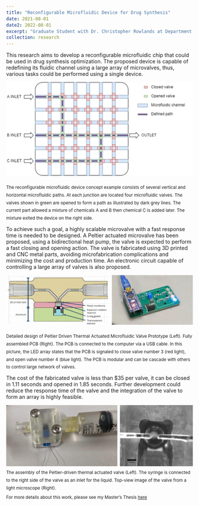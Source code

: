 ```yaml
---
title: "Reconfigurable Microfluidic Device for Drug Synthesis"
date: 2021-08-01
date2: 2022-08-01
excerpt: "Graduate Student with Dr. Christopher Rowlands at Department of Bioengineering, Imperial College London. This research focuses on developing a reconfigurable microfluidic chip for drug synthesis optimization, using a cost-effective Peltier-driven thermal-actuated microvalve system. The prototype microvalve shows promise for future development and integration into larger arrays.<br/><br/><img src='/images/research_images/3.jpg'>"
collection: research
---
```


This research aims to develop a reconfigurable microfluidic chip that could be used in drug synthesis optimization. The proposed device is capable of redefining its fluidic channel using a large array of microvalves, thus, various tasks could be performed using a single device.

<img src='/images/research_images/3_1.jpg'>

<sub> The reconfigurable microfluidic device concept example consists of several vertical and horizontal microfluidic paths. At each junction are located four microfluidic valves. The valves shown in green are opened to form a path as illustrated by dark grey lines. The current part allowed a mixture of chemicals A and B then chemical C is added later. The mixture exited the device on the right side.

To achieve such a goal, a highly scalable microvalve with a fast response time is needed to be designed. A Peltier actuated microvalve has been proposed, using a bidirectional heat pump, the valve is expected to perform a fast closing and opening action. The valve is fabricated using 3D printed and CNC metal parts, avoiding microfabrication complications and minimizing the cost and production time. An electronic circuit capable of controlling a large array of valves is also proposed. 

<img src='/images/research_images/3_2.jpg'>

<sub> Detailed design of Peltier Driven Thermal Actuated Microfluidic Valve Prototype (Left).
Fully assembled PCB (Right). The PCB is connected to the computer via a USB cable. In this picture, the LED array states that the PCB is signaled to close valve number 3 (red light), and open valve number 4 (blue light). The PCB is modular and can be cascade with others to control large network of valves.

The cost of the fabricated valve is less than $35 per valve, it can be closed in 1.11 seconds and opened in 1.85 seconds. Further development could reduce the response time of the valve and the integration of the valve to form an array is highly feasible.

<img src='/images/research_images/3_3.jpg'>
<sub> The assembly of the Peltier-driven thermal actuated valve (Left). The syringe is connected to the right side of the valve as an inlet for the liquid.
Top-view image of the valve from a light microscope (Right).

For more details about this work, please see my Master’s Thesis [here](/files/Thesis.pdf)
